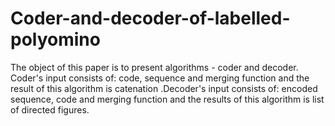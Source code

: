 # Coder-and-decoder-of-labelled-polyomino
The object of this paper is to present algorithms - coder and decoder. Coder's input consists of: code, sequence and merging function and the result of this algorithm is catenation .Decoder's input consists of: encoded sequence, code and merging function and the results of this algorithm is list of directed figures. 

